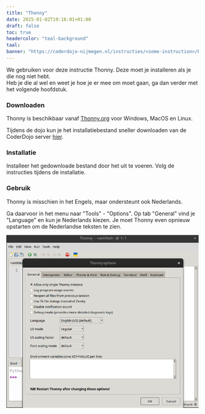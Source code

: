 ```yaml
---
title: "Thonny"
date: 2025-01-02T19:16:01+01:00
draft: false
toc: true
headercolor: "teal-background"
taal: 
banner: "https://coderdojo-nijmegen.nl/instructies/<some-instruction>/banner.png"
---
```


We gebruiken voor deze instructie Thonny. Deze moet je installeren als je die nog niet
hebt.  
Heb je die al wel en weet je hoe je er mee om moet gaan, ga dan verder met het volgende hoofdstuk.

### Downloaden

Thonny is beschikbaar vanaf [Thonny.org](https://thonny.org) voor Windows, MacOS en Linux.

Tijdens de dojo kun je het installatiebestand sneller downloaden van de CoderDojo server 
[hier](https://installers.server.coderdojo-nijmegen.nl).

### Installatie

Installeer het gedownloade bestand door het uit te voeren. Volg de instructies tijdens de installatie.

### Gebruik

Thonny is misschien in het Engels, maar ondersteunt ook Nederlands.

Ga daarvoor in het menu naar "Tools" - "Options". Op tab "General" vind je "Language" en kun je
Nederlands kiezen. Je moet Thonny even opnieuw opstarten om de Nederlandse teksten te
zien.

![Thonny taal instellingen](/installatie/plaatjes/thonny-taal-instellingen.png)